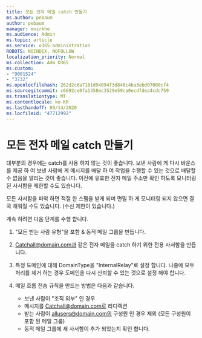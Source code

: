 ```yaml
---
title: 모든 전자 메일 catch 만들기
ms.author: pebaum
author: pebaum
manager: mnirkhe
ms.audience: Admin
ms.topic: article
ms.service: o365-administration
ROBOTS: NOINDEX, NOFOLLOW
localization_priority: Normal
ms.collection: Adm_O365
ms.custom:
- "9001524"
- "3732"
ms.openlocfilehash: 262d2c6a7181d94094f3d840c4ba3ebd07000cf4
ms.sourcegitcommit: c6692ce0fa1358ec3529e59ca0ecdfdea4cdc759
ms.translationtype: MT
ms.contentlocale: ko-KR
ms.lasthandoff: 09/14/2020
ms.locfileid: "47712992"
---
```

# <a name="create-an-email-catch-all"></a>모든 전자 메일 catch 만들기

대부분의 경우에는 catch를 사용 하지 않는 것이 좋습니다. 보낸 사람에 게 다시 바운스를 제공 하 여 보낸 사람에 게 메시지를 배달 하 여 작업을 수행할 수 있는 것으로 배달할 수 없음을 알리는 것이 좋습니다. 이전에 유효한 전자 메일 주소만 확인 하도록 모니터링 된 사서함을 제한할 수도 있습니다. 

모든 사서함을 파악 하면 적절 한 스팸을 받게 되며 면밀 하 게 모니터링 되지 않으면 결국 채워질 수도 있습니다. (수신 제한이 있습니다.) 

계속 하려면 다음 단계를 수행 합니다.

1. "모든 받는 사람 유형"을 포함 & 동적 메일 그룹을 만듭니다.

2. Catchall@domain.com과 같은 전자 메일을 catch 하기 위한 전용 사서함을 만듭니다.

3. 특정 도메인에 대해 DomainType을 "InternalRelay"로 설정 합니다. 나중에 모두 처리를 제거 하는 경우 도메인을 다시 신뢰할 수 있는 것으로 설정 해야 합니다.

4. 메일 흐름 전송 규칙을 만드는 방법은 다음과 같습니다.

    - 보낸 사람이 "조직 외부" 인 경우
    - 메시지를 Catchall@domain.com로 리디렉션
    - 받는 사람이 allusers@domain.com의 구성원 인 경우 제외 (모든 구성원이 포함 된 메일 그룹)
    - 동적 메일 그룹에 새 사서함이 추가 되었는지 확인 합니다.

